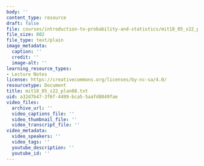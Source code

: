 ```yaml
---
body: ''
content_type: resource
draft: false
file: courses/introduction-to-probability-and-statistics/mit18_05_s22_plan08.txt
file_size: 802
file_type: text/plain
image_metadata:
  caption: ''
  credit: ''
  image-alt: ''
learning_resource_types:
- Lecture Notes
license: https://creativecommons.org/licenses/by-nc-sa/4.0/
resourcetype: Document
title: mit18_05_s22_plan08.txt
uid: a32d7b47-3f6f-4499-bca5-5aafd8049fae
video_files:
  archive_url: ''
  video_captions_file: ''
  video_thumbnail_file: ''
  video_transcript_file: ''
video_metadata:
  video_speakers: ''
  video_tags: ''
  youtube_description: ''
  youtube_id: ''
---
```

